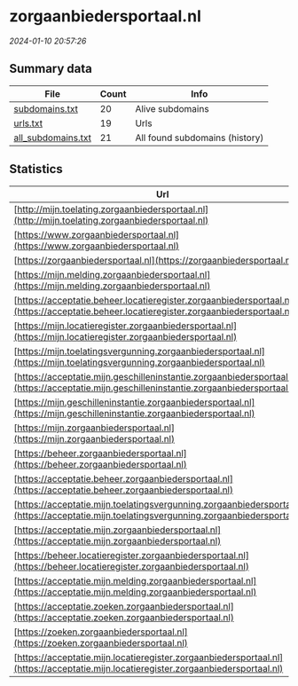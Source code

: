 # zorgaanbiedersportaal.nl
*2024-01-10 20:57:26*
## Summary data
| File       | Count | Info |
|------------|-------|------|
|[subdomains.txt](/data/zorgaanbiedersportaal.nl/subdomains.txt)|20|Alive subdomains|
|[urls.txt](/data/zorgaanbiedersportaal.nl/urls.txt)|19|Urls|
|[all_subdomains.txt](/data/zorgaanbiedersportaal.nl/all_subdomains.txt)|21|All found subdomains (history)|
## Statistics
| Url | SSL | Server | Cookie | HSTS | CSP | XFO | XXP | RP | Tech |Title |
|------------|-------|------|------|------|------|------|------|------|------|------|
|[http://mijn.toelating.zorgaanbiedersportaal.nl](http://mijn.toelating.zorgaanbiedersportaal.nl)| |BigIP| | | | | | 3:white_check_mark: |F5 BigIP||
|[https://www.zorgaanbiedersportaal.nl](https://www.zorgaanbiedersportaal.nl)| |-| |:white_check_mark: |:warning: | 1:white_check_mark: | 2:white_check_mark: | 3:white_check_mark: |Bloomreach HSTS|Zorgaanbiederspo...|
|[https://zorgaanbiedersportaal.nl](https://zorgaanbiedersportaal.nl)| |-| |:white_check_mark: |:warning: | 1:white_check_mark: | 2:white_check_mark: | 3:white_check_mark: |Bloomreach HSTS|Zorgaanbiederspo...|
|[https://mijn.melding.zorgaanbiedersportaal.nl](https://mijn.melding.zorgaanbiedersportaal.nl)| |-| |:white_check_mark: |:warning: | 1:white_check_mark: | 2:white_check_mark: | 3:white_check_mark: |HSTS|Inloggen|
|[https://acceptatie.beheer.locatieregister.zorgaanbiedersportaal.nl](https://acceptatie.beheer.locatieregister.zorgaanbiedersportaal.nl)| |-| |:white_check_mark: | 1:white_check_mark: | 2:white_check_mark: | 3:white_check_mark: |HSTS||
|[https://mijn.locatieregister.zorgaanbiedersportaal.nl](https://mijn.locatieregister.zorgaanbiedersportaal.nl)| |-| |:white_check_mark: | 1:white_check_mark: | 2:white_check_mark: | 3:white_check_mark: |HSTS|Inloggen|
|[https://mijn.toelatingsvergunning.zorgaanbiedersportaal.nl](https://mijn.toelatingsvergunning.zorgaanbiedersportaal.nl)| |-| |:white_check_mark: | 1:white_check_mark: | 2:white_check_mark: | 3:white_check_mark: |HSTS|Inloggen | Toela...|
|[https://acceptatie.mijn.geschilleninstantie.zorgaanbiedersportaal.nl](https://acceptatie.mijn.geschilleninstantie.zorgaanbiedersportaal.nl)| |-| | | | | | 3:white_check_mark: |HSTS||
|[https://mijn.geschilleninstantie.zorgaanbiedersportaal.nl](https://mijn.geschilleninstantie.zorgaanbiedersportaal.nl)| |-| |:white_check_mark: | 1:white_check_mark: | 2:white_check_mark: | 3:white_check_mark: |HSTS|Inloggen | Erken...|
|[https://mijn.zorgaanbiedersportaal.nl](https://mijn.zorgaanbiedersportaal.nl)| |-| |:white_check_mark: | 1:white_check_mark: | 2:white_check_mark: | 3:white_check_mark: |HSTS|Inloggen|
|[https://beheer.zorgaanbiedersportaal.nl](https://beheer.zorgaanbiedersportaal.nl)| |-| |:white_check_mark: | 1:white_check_mark: | 2:white_check_mark: | 3:white_check_mark: |HSTS||
|[https://acceptatie.beheer.zorgaanbiedersportaal.nl](https://acceptatie.beheer.zorgaanbiedersportaal.nl)| |-| | | | | | 3:white_check_mark: |HSTS||
|[https://acceptatie.mijn.toelatingsvergunning.zorgaanbiedersportaal.nl](https://acceptatie.mijn.toelatingsvergunning.zorgaanbiedersportaal.nl)| |-| |:white_check_mark: | 1:white_check_mark: | 2:white_check_mark: | 3:white_check_mark: |HSTS||
|[https://acceptatie.mijn.zorgaanbiedersportaal.nl](https://acceptatie.mijn.zorgaanbiedersportaal.nl)| |-| |:white_check_mark: | 1:white_check_mark: | 2:white_check_mark: | 3:white_check_mark: |HSTS||
|[https://beheer.locatieregister.zorgaanbiedersportaal.nl](https://beheer.locatieregister.zorgaanbiedersportaal.nl)| |-| |:white_check_mark: | 1:white_check_mark: | 2:white_check_mark: | 3:white_check_mark: |HSTS||
|[https://acceptatie.mijn.melding.zorgaanbiedersportaal.nl](https://acceptatie.mijn.melding.zorgaanbiedersportaal.nl)| |-| |:white_check_mark: | 1:white_check_mark: | 2:white_check_mark: | 3:white_check_mark: |HSTS||
|[https://acceptatie.zoeken.zorgaanbiedersportaal.nl](https://acceptatie.zoeken.zorgaanbiedersportaal.nl)| |-| |:white_check_mark: | 1:white_check_mark: | 2:white_check_mark: | 3:white_check_mark: |HSTS||
|[https://zoeken.zorgaanbiedersportaal.nl](https://zoeken.zorgaanbiedersportaal.nl)| |-| |:white_check_mark: | 1:white_check_mark: | 2:white_check_mark: | 3:white_check_mark: |HSTS|Zorgaanbiederspo...|
|[https://acceptatie.mijn.locatieregister.zorgaanbiedersportaal.nl](https://acceptatie.mijn.locatieregister.zorgaanbiedersportaal.nl)| |-| |:white_check_mark: | 1:white_check_mark: | 2:white_check_mark: | 3:white_check_mark: |HSTS||